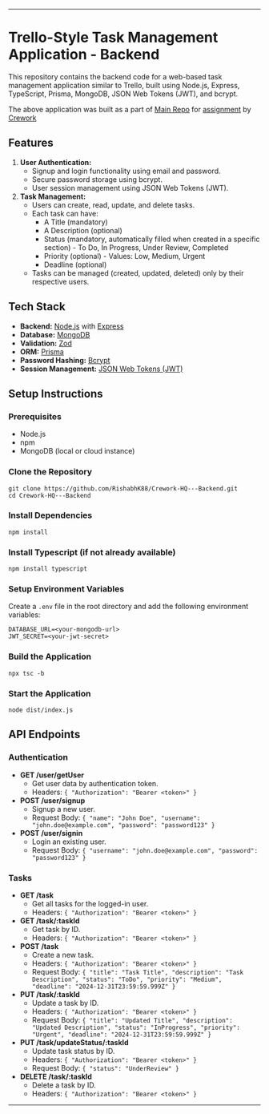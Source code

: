 ***

# Trello-Style Task Management Application - Backend

This repository contains the backend code for a web-based task management application similar to Trello, built using Node.js, Express, TypeScript, Prisma, MongoDB, JSON Web Tokens (JWT), and bcrypt.

The above application was built as a part of [Main Repo](https://github.com/RishabhK88/CreworkHQ-Taskboard) for [assignment](https://crework.notion.site/Assignment-Trello-Style-Task-Management-Application-0bcb3b4db4504d6199b803704e561e87) by [Crework](https://www.crework.club/)

## Features

1. **User Authentication:**
   * Signup and login functionality using email and password.
   * Secure password storage using bcrypt.
   * User session management using JSON Web Tokens (JWT).
2. **Task Management:**
   * Users can create, read, update, and delete tasks.
   * Each task can have:
     * A Title (mandatory)
     * A Description (optional)
     * Status (mandatory, automatically filled when created in a specific section) - To Do, In Progress, Under Review, Completed
     * Priority (optional) - Values: Low, Medium, Urgent
     * Deadline (optional)
   * Tasks can be managed (created, updated, deleted) only by their respective users.

## Tech Stack

* **Backend:** [Node.js](https://nodejs.org/en) with [Express](https://expressjs.com/)
* **Database:** [MongoDB](https://www.mongodb.com/)
* **Validation:** [Zod](https://zod.dev/)
* **ORM:** [Prisma](https://www.prisma.io/)
* **Password Hashing:** [Bcrypt](https://www.npmjs.com/package/bcrypt)
* **Session Management:** [JSON Web Tokens (JWT)](https://www.npmjs.com/package/jsonwebtoken)

## Setup Instructions

### Prerequisites

* Node.js
* npm
* MongoDB (local or cloud instance)

### Clone the Repository

```
git clone https://github.com/RishabhK88/Crework-HQ---Backend.git
cd Crework-HQ---Backend
```

### Install Dependencies

```
npm install
```

### Install Typescript (if not already available)

```
npm install typescript
```

### Setup Environment Variables

Create a `.env` file in the root directory and add the following environment variables:

```
DATABASE_URL=<your-mongodb-url>
JWT_SECRET=<your-jwt-secret>
```

### Build the Application

```
npx tsc -b
```

### Start the Application

```
node dist/index.js
```

## API Endpoints

### Authentication

* **GET /user/getUser**
  * Get user data by authentication token.
  * Headers: `{ "Authorization": "Bearer <token>" }`
* **POST /user/signup**
  * Signup a new user.
  * Request Body: `{ "name": "John Doe", "username": "john.doe@example.com", "password": "password123" }`
* **POST /user/signin**
  * Login an existing user.
  * Request Body: `{ "username": "john.doe@example.com", "password": "password123" }`

### Tasks

* **GET /task**
  * Get all tasks for the logged-in user.
  * Headers: `{ "Authorization": "Bearer <token>" }`
* **GET /task/:taskId**
  * Get task by ID.
  * Headers: `{ "Authorization": "Bearer <token>" }`
* **POST /task**
  * Create a new task.
  * Headers: `{ "Authorization": "Bearer <token>" }`
  * Request Body: `{ "title": "Task Title", "description": "Task Description", "status": "ToDo", "priority": "Medium", "deadline": "2024-12-31T23:59:59.999Z" }`
* **PUT /task/:taskId**
  * Update a task by ID.
  * Headers: `{ "Authorization": "Bearer <token>" }`
  * Request Body: `{ "title": "Updated Title", "description": "Updated Description", "status": "InProgress", "priority": "Urgent", "deadline": "2024-12-31T23:59:59.999Z" }`
* **PUT /task/updateStatus/:taskId**
  * Update task status by ID.
  * Headers: `{ "Authorization": "Bearer <token>" }`
  * Request Body: `{ "status": "UnderReview" }`
* **DELETE /task/:taskId**
  * Delete a task by ID.
  * Headers: `{ "Authorization": "Bearer <token>" }`

***
